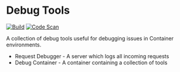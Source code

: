 # Debug Tools

[![Build](https://github.com/nadundesilva/debug-tools/workflows/Build/badge.svg)](https://github.com/nadundesilva/debug-tools/actions/workflows/build-tools.yaml)
[![Code Scan](https://github.com/nadundesilva/debug-tools/workflows/Code%20Scan/badge.svg)](https://github.com/nadundesilva/debug-tools/actions/workflows/code-scan.yaml)

A collection of debug tools useful for debugging issues in Container environments.
* Request Debugger - A server which logs all incoming requests
* Debug Container - A container containing a collection of tools
